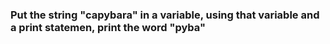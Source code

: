 ### Put the string "capybara" in a variable, using that variable and a print statemen, print the word "pyba"

